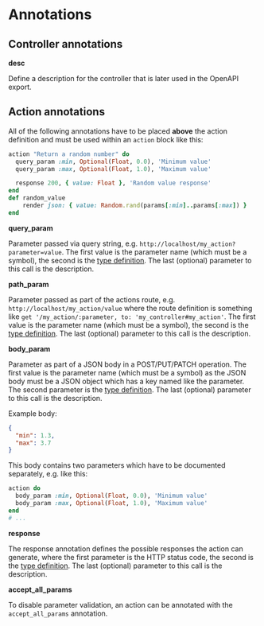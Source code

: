 # Annotations

## Controller annotations

**desc**

Define a description for the controller that is later used in the OpenAPI export.

## Action annotations

All of the following annotations have to be placed **above** the action definition and must be used within an `action` block like this:

```ruby
action "Return a random number" do
  query_param :min, Optional(Float, 0.0), 'Minimum value'
  query_param :max, Optional(Float, 1.0), 'Maximum value'

  response 200, { value: Float }, 'Random value response'
end
def random_value
    render json: { value: Random.rand(params[:min]..params[:max]) }
end
```

**query_param**

Parameter passed via query string, e.g. `http://localhost/my_action?parameter=value`. The first value is the parameter name (which must be a symbol), the second is the [type definition](./type-definition.md). The last (optional) parameter to this call is the description.

**path_param**

Parameter passed as part of the actions route, e.g. `http://localhost/my_action/value` where the route definition is something like `get '/my_action/:parameter, to: 'my_controller#my_action'`. The first value is the parameter name (which must be a symbol), the second is the [type definition](./docs/type-definition.md). The last (optional) parameter to this call is the description.

**body_param**

Parameter as part of a JSON body in a POST/PUT/PATCH operation. The first value is the parameter name (which must be a symbol) as the JSON body must be a JSON object which has a key named like the parameter. The second parameter is the [type definition](./docs/type-definition.md). The last (optional) parameter to this call is the description.

Example body:

```json
{
  "min": 1.3,
  "max": 3.7
}
```

This body contains two parameters which have to be documented separately, e.g. like this:

```ruby
action do
  body_param :min, Optional(Float, 0.0), 'Minimum value'
  body_param :max, Optional(Float, 1.0), 'Maximum value'
end
# ...
```

**response**

The response annotation defines the possible responses the action can generate, where the first parameter is the HTTP status code, the second is the [type definition](./docs/type-definition.md). The last (optional) parameter to this call is the description.

**accept_all_params**

To disable parameter validation, an action can be annotated with the `accept_all_params` annotation.